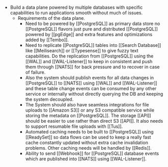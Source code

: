 - Build a data plane powered by multiple databases with specific capabilities to run applications smooth without much of issues.
	- Requirements of the data plane.
		- Need to be powered by [[PostgreSQL]] as primary data store no [[PostgreSQL]] flavors just pure and distributed [[PostgreSQL]] powered by [[pgEdge]] and extra features and optimizations added by [[Tembo]].
		- Need to replicate [[PostgreSQL]] tables into [[Search Database]] like [[Meilisearch]] or [[Typesense]] to give fuzzy text capabilities. Do the replication from [[PostgreSQL]] using the [[WAL]] and [[WAL-Listener]] to keep in consistent and push them through [[NATS]] for back pressure and to recover in case of failure.
		- Also the system should publish events for all data changes in [[PostgreSQL]] to [[NATS]] using [[WAL]] and [[WAL-Listener]] and these table change events can be consumed by any other service or internally without directly querying the DB and keeping the system decoupled.
		- The System should also have seamless integrations for file uploads to [[Amazon S3]] or any S3 compatible service while storing the metadata on [[PostgreSQL]]. The storage [[API]] should be easier to use rather than direct S3 [[API]]. It also needs to support resumable file uploads with [[Tus]].
		- Automated caching needs to be built to [[PostgreSQL]] using [[ReadySet]] so data flows can be used to keep a really fast cache constantly updated without extra cache invalidation problems. Other caching needs will be handled by [[Redis]].
		- Ability to send [[Webhook]] for [[PostgreSQL]] database events which are published into [[NATS]] using [[WAL-Listener]].